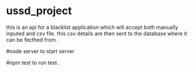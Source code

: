 # ussd_project

this is an api for a blacklist application which will accept both manually inputed and csv file. this csv details are then sent to the database where it can be fecthed from .

#node server
to start server 

#npm test 
to run test .